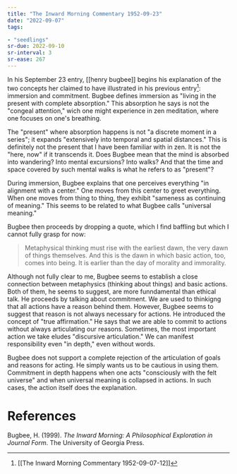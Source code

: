 ```yaml
---
title: "The Inward Morning Commentary 1952-09-23"
date: "2022-09-07"
tags:

- "seedlings"
sr-due: 2022-09-10
sr-interval: 3
sr-ease: 267
---
```


In his September 23 entry, [[henry bugbee]] begins his explanation of the two concepts her claimed to have illustrated in his previous entry[^1]: immersion and commitment. Bugbee defines immersion as "living in the present with complete absorption." This absorption he says is not the "congeal attention," wich one might experience in zen meditation, where one focuses on one's breathing.

The "present" where absorption happens is not "a discrete moment in a series"; it expands "extensively into temporal and spatial distances." This is definitely not the present that I have been familiar with in zen. It is not the "here, now" if it transcends it. Does Bugbee mean that the mind is absorbed into wandering? Into mental excursions? Into walks? And that the time and space covered by such mental walks is what he refers to as "present"?

During immersion, Bugbee explains that one perceives everything "in alignment with a center." One moves from this center to greet everything. When one moves from thing to thing, they exhibit "sameness as continuing of meaning." This seems to be related to what Bugbee calls "universal meaning."

Bugbee then proceeds by dropping a quote, which I find baffling but which I cannot fully grasp for now:

>Metaphysical thinking must rise with the earliest dawn, the very dawn of things themselves. And this is the dawn in which basic action, too, comes into being. It is earlier than the day of morality and immorality.

Although not fully clear to me, Bugbee seems to establish a close connection between metaphysics (thinking about things) and basic actions. Both of them, he seems to suggest, are more funndamental than ethical talk. He proceeds by talking about commitment. We are used to thinkigng that all actions have a reason behind them. However, Bugbee seems to suggest that reason is not always necessary for actions. He introduced the concept of "true affirmation." He says that we are able to commit to actions without always articulating our reasons. Sometimes, the most important action we take eludes "discursive articulation." We can manifest responsibility even "in depth," even without words.

Bugbee does not support a complete rejection of the articulation of goals and reasons for acting. He simply wants us to be cautious in using them. Commitment in depth happens when one acts "consciously with the felt universe" and when universal meaning is collapsed in actions. In such cases, the action itself does the explanation.

# References

Bugbee, H. (1999). _The Inward Morning: A Philosophical Exploration in Journal Form_. The University of Georgia Press.

[^1]: [[The Inward Morning Commentary 1952-09-07-12]]